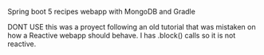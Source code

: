 Spring boot 5 recipes webapp with MongoDB and Gradle

DONT USE this was a proyect following an old tutorial that was mistaken on how a Reactive webapp should behave.
I has .block() calls so it is not reactive.

